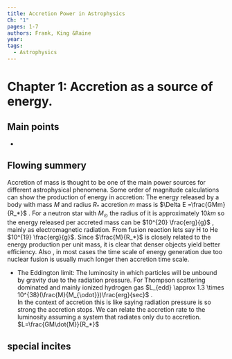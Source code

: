 ```yaml
---
title: Accretion Power in Astrophysics
Ch: "1"
pages: 1-7
authors: Frank, King &Raine
year: 
tags:
  - Astrophysics
---
```


# Chapter 1: Accretion as a source of energy.


## Main points
- 

## Flowing summery
Accretion of mass is thought to be one of the main power sources for different astrophysical phenomena.
Some order of magnitude calculations can show the production of energy in accretion:
The energy released by a body with mass $M$ and radius $R_*$ accretion $m$ mass is $\Delta E =\frac{GMm}{R_*}$ . For a neutron star with $M_\odot$  the radius of it is approximately $10km$ so the energy released per accreted mass can be $10^{20} \frac{erg}{g}$ , mainly as electromagnetic radiation. From fusion reaction  lets say H to He $10^{19} \frac{erg}{g}$.
Since $\frac{M}{R_*}$ is closely related to the energy production per unit mass, it is clear that denser objects yield better efficiency.
Also , in most cases the time scale of energy generation due too nuclear fusion is usually much longer then accretion time scale.
- The Eddington limit: The luminosity in which particles will be unbound by gravity due to the radiation pressure.
For Thompson scattering dominated and mainly ionized hydrogen gas $L_{edd} \approx 1.3 \times 10^{38}(\frac{M}{M_{\odot}})\frac{erg}{sec}$ .  
In the context of accretion this is like saying radiation pressure is so strong the accretion stops.
We can relate the accretion rate to the luminosity assuming a system that radiates only du to accretion.
$L=\frac{GM\dot{M}}{R_*}$ 


## special incites


